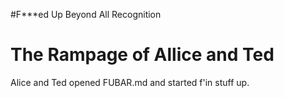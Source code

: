 #F***ed Up Beyond All Recognition
<h1> The Rampage of Allice and Ted</h1>
<p> Alice and Ted opened FUBAR.md and started f'in stuff up.</p>
